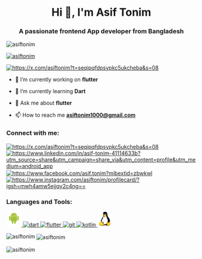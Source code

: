 <h1 align="center">Hi 👋, I'm Asif Tonim</h1>
<h3 align="center">A passionate frontend App developer from Bangladesh</h3>

<p align="left"> <img src="https://komarev.com/ghpvc/?username=asiftonim&label=Profile%20views&color=0e75b6&style=flat" alt="asiftonim" /> </p>

<p align="left"> <a href="https://github.com/ryo-ma/github-profile-trophy"><img src="https://github-profile-trophy.vercel.app/?username=asiftonim" alt="asiftonim" /></a> </p>

<p align="left"> <a href="https://twitter.com/https://x.com/asiftonim?t=seqipqfdpsypkc5ukcheba&s=08" target="blank"><img src="https://img.shields.io/twitter/follow/https://x.com/asiftonim?t=seqipqfdpsypkc5ukcheba&s=08?logo=twitter&style=for-the-badge" alt="https://x.com/asiftonim?t=seqipqfdpsypkc5ukcheba&s=08" /></a> </p>

- 🔭 I’m currently working on **flutter**

- 🌱 I’m currently learning **Dart**

- 💬 Ask me about **flutter**

- 📫 How to reach me **asiftonim1000@gmail.com**

<h3 align="left">Connect with me:</h3>
<p align="left">
<a href="https://twitter.com/https://x.com/asiftonim?t=seqipqfdpsypkc5ukcheba&s=08" target="blank"><img align="center" src="https://raw.githubusercontent.com/rahuldkjain/github-profile-readme-generator/master/src/images/icons/Social/twitter.svg" alt="https://x.com/asiftonim?t=seqipqfdpsypkc5ukcheba&s=08" height="30" width="40" /></a>
<a href="https://linkedin.com/in/https://www.linkedin.com/in/asif-tonim-41114633b?utm_source=share&utm_campaign=share_via&utm_content=profile&utm_medium=android_app" target="blank"><img align="center" src="https://raw.githubusercontent.com/rahuldkjain/github-profile-readme-generator/master/src/images/icons/Social/linked-in-alt.svg" alt="https://www.linkedin.com/in/asif-tonim-41114633b?utm_source=share&utm_campaign=share_via&utm_content=profile&utm_medium=android_app" height="30" width="40" /></a>
<a href="https://fb.com/https://www.facebook.com/asif.tonim?mibextid=zbwkwl" target="blank"><img align="center" src="https://raw.githubusercontent.com/rahuldkjain/github-profile-readme-generator/master/src/images/icons/Social/facebook.svg" alt="https://www.facebook.com/asif.tonim?mibextid=zbwkwl" height="30" width="40" /></a>
<a href="https://instagram.com/https://www.instagram.com/asiftonim/profilecard/?igsh=mwh4amw5ejjqy2c4ng==" target="blank"><img align="center" src="https://raw.githubusercontent.com/rahuldkjain/github-profile-readme-generator/master/src/images/icons/Social/instagram.svg" alt="https://www.instagram.com/asiftonim/profilecard/?igsh=mwh4amw5ejjqy2c4ng==" height="30" width="40" /></a>
</p>

<h3 align="left">Languages and Tools:</h3>
<p align="left"> <a href="https://developer.android.com" target="_blank" rel="noreferrer"> <img src="https://raw.githubusercontent.com/devicons/devicon/master/icons/android/android-original-wordmark.svg" alt="android" width="40" height="40"/> </a> <a href="https://dart.dev" target="_blank" rel="noreferrer"> <img src="https://www.vectorlogo.zone/logos/dartlang/dartlang-icon.svg" alt="dart" width="40" height="40"/> </a> <a href="https://flutter.dev" target="_blank" rel="noreferrer"> <img src="https://www.vectorlogo.zone/logos/flutterio/flutterio-icon.svg" alt="flutter" width="40" height="40"/> </a> <a href="https://git-scm.com/" target="_blank" rel="noreferrer"> <img src="https://www.vectorlogo.zone/logos/git-scm/git-scm-icon.svg" alt="git" width="40" height="40"/> </a> <a href="https://kotlinlang.org" target="_blank" rel="noreferrer"> <img src="https://www.vectorlogo.zone/logos/kotlinlang/kotlinlang-icon.svg" alt="kotlin" width="40" height="40"/> </a> <a href="https://www.linux.org/" target="_blank" rel="noreferrer"> <img src="https://raw.githubusercontent.com/devicons/devicon/master/icons/linux/linux-original.svg" alt="linux" width="40" height="40"/> </a> </p>

<p><img align="left" src="https://github-readme-stats.vercel.app/api/top-langs?username=asiftonim&show_icons=true&locale=en&layout=compact" alt="asiftonim" /></p>

<p>&nbsp;<img align="center" src="https://github-readme-stats.vercel.app/api?username=asiftonim&show_icons=true&locale=en" alt="asiftonim" /></p>

<p><img align="center" src="https://github-readme-streak-stats.herokuapp.com/?user=asiftonim&" alt="asiftonim" /></p>
